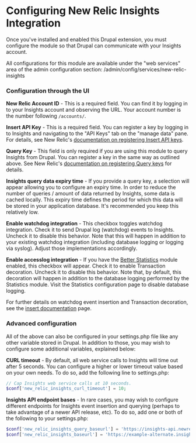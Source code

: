 # Configuring New Relic Insights Integration

Once you've installed and enabled this Drupal extension, you must configure the
module so that Drupal can communicate with your Insights account.

All configurations for this module are available under the "web services" area
of the admin configuration section: /admin/config/services/new-relic-insights

### Configuration through the UI

__New Relic Account ID__ - This is a required field. You can find it by logging
in to your Insights account and observing the URL. Your account number is the
number following `/accounts/`.

__Insert API Key__ - This is a required field. You can register a key by logging
in to Insights and navigating to the "API Keys" tab on the "manage data" pane.
For details, see New Relic's [documentation on registering Insert API keys][].

__Query Key__ - This field is only required if you are using this module to
query Insights from Drupal. You can register a key in the same way as outlined
above. See New Relic's [documentation on registering Query keys][] for details.

__Insights query data expiry time__ - If you provide a query key, a selection
will appear allowing you to configure an expiry time. In order to reduce the
number of queries / amount of data returned by Insights, some data is cached
locally. This expiry time defines the period for which this data will be stored
in your application database. It's recommended you keep this relatively low.

__Enable watchdog integration__ - This checkbox toggles watchdog integration.
Check it to send Drupal log (watchdog) events to Insights. Uncheck it to disable
this behavior. Note that this will happen in addition to your existing watchdog
integration (including database logging or logging via syslog). Adjust those
implementations accordingly.

__Enable accesslog integration__ - If you have the [Better Statistics][] module
enabled, this checkbox will appear. Check it to enable Transaction decoration.
Uncheck it to disable this behavior. Note that, by default, this decoration will
happen in addition to the database logging performed by the Statistics module.
Visit the Statistics configuration page to disable database logging.

For further details on watchdog event insertion and Transaction decoration, see
the [insert documentation](inserting.md) page.

### Advanced configuration

All of the above can also be configured in your settings.php file like any other
variable stored in Drupal. In addition to those, you may wish to configure some
additional variables, explained below:

__CURL timeout__ - By default, all web service calls to Insights will time out
after 5 seconds. You can configure a higher or lower timeout value based on your
own needs. To do so, add the following line to settings.php:
```php
// Cap Insights web service calls at 10 seconds.
$conf['new_relic_insights_curl_timeout'] = 10;
```

__Insights API endpoint bases__ - In rare cases, you may wish to configure
different endpoints for Insights event insertion and querying (perhaps to take
advantage of a newer API release, etc). To do so, add one or both of the
following to your settings.php:
```php
$conf['new_relic_insights_query_baseurl'] = 'https://insights-api.newrelic.com/vN';
$conf['new_relic_insights_baseurl'] = 'https://example-alternate.insights-collector.newrelic.com/v1';
```


[documentation on registering Insert API keys]: http://docs.newrelic.com/docs/insights/new-relic-insights/adding-and-querying-data/inserting-custom-events#register
[documentation on registering Query keys]: http://docs.newrelic.com/docs/insights/new-relic-insights/adding-and-querying-data/querying-your-data-remotely#register
[Better Statistics]: https://drupal.org/project/better_statistics
